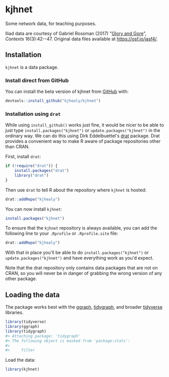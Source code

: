 <!-- README.md is generated from README.Rmd. Please edit that file -->



# kjhnet

<!-- badges: start -->
<!-- badges: end -->

Some network data, for teaching purposes. 

Iliad data are courtesy of Gabriel Rossman (2017) "[Glory and Gore](https://journals.sagepub.com/doi/full/10.1177/1536504217732052)", *Contexts* 16(3):42--47. Original data files available at <https://osf.io/jasf4/>.



## Installation

`kjhnet` is a data package. 

### Install direct from GitHub

You can install the beta version of kjhnet from [GitHub](https://github.com/kjhealy/kjhnet) with:

``` r
devtools::install_github("kjhealy/kjhnet")
```

### Installation using `drat`

While using `install_github()` works just fine, it would be nicer to be able to just type `install.packages("kjhnet")` or `update.packages("kjhnet")` in the ordinary way. We can do this using Dirk Eddelbuettel's [drat](http://eddelbuettel.github.io/drat/DratForPackageUsers.html) package. Drat provides a convenient way to make R aware of package repositories other than CRAN.

First, install `drat`:


```r
if (!require("drat")) {
    install.packages("drat")
    library("drat")
}
```

Then use `drat` to tell R about the repository where `kjhnet` is hosted:


```r
drat::addRepo("kjhealy")
```

You can now install `kjhnet`:


```r
install.packages("kjhnet")
```

To ensure that the `kjhnet` repository is always available, you can add the following line to your `.Rprofile` or `.Rprofile.site` file:


```r
drat::addRepo("kjhealy")
```

With that in place you'll be able to do `install.packages("kjhnet")` or `update.packages("kjhnet")` and have everything work as you'd expect. 

Note that the drat repository only contains data packages that are not on CRAN, so you will never be in danger of grabbing the wrong version of any other package.


## Loading the data

The package works best with the [ggraph](https://github.com/thomasp85/ggraph), [tidygraph](https://github.com/thomasp85/tidygraph), and broader [tidyverse](http://tidyverse.org/) libraries.


```r
library(tidyverse)
library(ggraph)
library(tidygraph)
#> Attaching package: 'tidygraph'
#> The following object is masked from 'package:stats':
#> 
#>     filter
```

Load the data:


```r
library(kjhnet)
```

